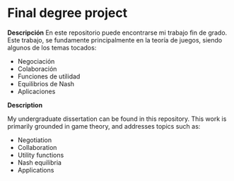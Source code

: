 # Final degree project

**Descripción**
En este repositorio puede encontrarse mi trabajo fin de grado. 
Este trabajo, se fundamente principalmente en la teoría de juegos, siendo algunos de los temas tocados:
- Negociación
- Colaboración
- Funciones de utilidad
- Equilibrios de Nash
- Aplicaciones

**Description**

My undergraduate dissertation can be found in this repository.
This work is primarily grounded in game theory, and addresses topics such as:

- Negotiation
- Collaboration
- Utility functions
- Nash equilibria
- Applications
